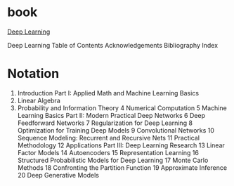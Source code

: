 
book
====
[Deep Learning](http://www.deeplearningbook.org/)


Deep Learning
Table of Contents
Acknowledgements
Bibliography
Index


Notation
=======
  1. Introduction
Part I: Applied Math and Machine Learning Basics
  2. Linear Algebra
  3. Probability and Information Theory
  4 Numerical Computation
  5 Machine Learning Basics
Part II: Modern Practical Deep Networks
  6 Deep Feedforward Networks
  7 Regularization for Deep Learning
  8 Optimization for Training Deep Models
  9 Convolutional Networks
  10 Sequence Modeling: Recurrent and Recursive Nets
  11 Practical Methodology
  12 Applications
Part III: Deep Learning Research
  13 Linear Factor Models
  14 Autoencoders
  15 Representation Learning
  16 Structured Probabilistic Models for Deep Learning
  17 Monte Carlo Methods
  18 Confronting the Partition Function
  19 Approximate Inference
  20 Deep Generative Models

